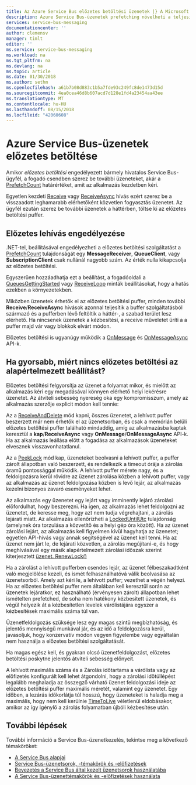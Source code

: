 ```yaml
---
title: Az Azure Service Bus előzetes betöltési üzenetek |} A Microsoft Docs
description: Azure Service Bus-üzenetek prefetching növelheti a teljesítményt.
services: service-bus-messaging
documentationcenter: ''
author: clemensv
manager: timlt
editor: ''
ms.service: service-bus-messaging
ms.workload: na
ms.tgt_pltfrm: na
ms.devlang: na
ms.topic: article
ms.date: 01/30/2018
ms.author: sethm
ms.openlocfilehash: a61b7b08d883c1b5a7fde93c249fc8de1473d15d
ms.sourcegitcommit: 4ea0cea46d8b607acd7d128e1fd4a23454aa43ee
ms.translationtype: MT
ms.contentlocale: hu-HU
ms.lasthandoff: 08/15/2018
ms.locfileid: "42060608"
---
```

# <a name="prefetch-azure-service-bus-messages"></a>Azure Service Bus-üzenetek előzetes betöltése

Amikor *előzetes betöltési* engedélyezett bármely hivatalos Service Bus-ügyfél, a fogadó csendben szerez be további üzeneteket, akár a [PrefetchCount](/dotnet/api/microsoft.azure.servicebus.queueclient.prefetchcount#Microsoft_Azure_ServiceBus_QueueClient_PrefetchCount) határértéket, amit az alkalmazás kezdetben kéri.

Egyetlen kezdeti [Receive](/dotnet/api/microsoft.servicebus.messaging.queueclient.receive) vagy [ReceiveAsync](/dotnet/api/microsoft.azure.servicebus.core.messagereceiver.receiveasync) hívás ezért szerez be a visszaadott leghamarabb elérhetőként közvetlen fogyasztás üzenetet. Az ügyfél ezután szerez be további üzenetek a háttérben, töltse ki az előzetes betöltési puffer.

## <a name="enable-prefetch"></a>Előzetes lehívás engedélyezése

.NET-tel, beállításával engedélyezheti a előzetes betöltési szolgáltatást a [PrefetchCount](/dotnet/api/microsoft.azure.servicebus.queueclient.prefetchcount#Microsoft_Azure_ServiceBus_QueueClient_PrefetchCount) tulajdonságát egy **MessageReceiver**, **QueueClient**, vagy **SubscriptionClient**  csak nullánál nagyobb szám. Az érték nulla kikapcsolja az előzetes betöltési.

Egyszerűen hozzáadhatja ezt a beállítást, a fogadóoldali a [QueuesGettingStarted](https://github.com/Azure/azure-service-bus/tree/master/samples/DotNet/Microsoft.ServiceBus.Messaging/QueuesGettingStarted) vagy [ReceiveLoop](https://github.com/Azure/azure-service-bus/tree/master/samples/DotNet/Microsoft.ServiceBus.Messaging/ReceiveLoop) minták beállításokat, hogy a hatás ezekben a környezetekben.

Miközben üzenetek érhetők el az előzetes betöltési puffer, minden további **Receive**/**ReceiveAsync** hívások azonnal teljesítik a buffer szolgáltatásból származó és a pufferben lévő feltöltik a háttér-, a szabad terület lesz elérhető. Ha nincsenek üzenetek a kézbesítési, a receive műveletet üríti a a puffer majd vár vagy blokkok elvárt módon.

Előzetes betöltési is ugyanúgy működik a [OnMessage](/dotnet/api/microsoft.servicebus.messaging.queueclient.onmessage) és [OnMessageAsync](/dotnet/api/microsoft.servicebus.messaging.queueclient.onmessageasync) API-k.

## <a name="if-it-is-faster-why-is-prefetch-not-the-default-option"></a>Ha gyorsabb, miért nincs előzetes betöltési az alapértelmezett beállítást?

Előzetes betöltési felgyorsítja az üzenet a folyamat mikor, és mielőtt az alkalmazás kéri egy megadásával könnyen elérhető helyi lekérésre üzenetet. Az átviteli sebesség nyereség oka egy kompromisszum, amely az alkalmazás szerzője explicit módon kell tennie:

Az a [ReceiveAndDelete](/dotnet/api/microsoft.servicebus.messaging.receivemode) mód kapni, összes üzenetet, a lehívott puffer beszerzett már nem érhetők el az üzenetsorban, és csak a memórián belüli előzetes betöltési puffer található mindaddig, amíg az alkalmazásba kaptak keresztül a **kap**/**ReceiveAsync** vagy **OnMessage**/**OnMessageAsync** API-k. Ha az alkalmazás leállása előtt a fogadása az alkalmazások üzeneteket elvesznek visszavonhatatlanul.

Az a [PeekLock](/dotnet/api/microsoft.servicebus.messaging.receivemode#Microsoft_ServiceBus_Messaging_ReceiveMode_PeekLock) mód kap, üzeneteket beolvasni a lehívott puffer, a puffer zárolt állapotban való beszerzett, és rendelkezik a timeout órája a zárolás óramű pontossággal működik. A lehívott puffer mérete nagy, és a feldolgozásra kerül rövidre az üzenet zárolása közben a lehívott puffer, vagy az alkalmazás az üzenet feldolgozása közben is levő lejár, az alkalmazás kezelni bizonyos zavaró eseményeket lehet.

Az alkalmazás egy üzenetet egy lejárt vagy imminently lejáró zárolási előfordulhat, hogy beszerezni. Ha igen, az alkalmazás lehet feldolgozni az üzenetet, de keresse meg, hogy azt nem tudja végrehajtani, a zárolás lejárati miatt. Az alkalmazás ellenőrizheti a [LockedUntilUtc](/dotnet/api/microsoft.azure.servicebus.core.messagereceiver.lockeduntilutc#Microsoft_Azure_ServiceBus_Core_MessageReceiver_LockedUntilUtc) tulajdonság (amelynek óra torzulása a közvetítő és a helyi gép óra között). Ha az üzenet zárolási lejárt, az alkalmazás kell figyelmen kívül hagyhatja az üzenetet; egyetlen API-hívás vagy annak segítségével az üzenet kell tenni. Ha az üzenet nem járt le, de lejárati közvetlen, a zárolás megújítani-e, és hogy meghívásával egy másik alapértelmezett zárolási időszak szerint kiterjesztett [üzenet. RenewLock()](/dotnet/api/microsoft.azure.servicebus.core.messagereceiver.renewlockasync#Microsoft_Azure_ServiceBus_Core_MessageReceiver_RenewLockAsync_System_String_)

Ha a zárolást a lehívott pufferben csendes lejár, az üzenet félbeszakadtként való megjelölése kezeli, és ismét felhasználhatóvá válik beolvasása az üzenetsorból. Amely azt kéri le, a lehívott puffer; vezethet a végén helyezi. Ha az előzetes betöltési puffer nem általában kell keresztül során az üzenetek lejáratkor, ez használható (érvényesen zárolt) állapotban lehet ismételten prefetched, de soha nem hatékony kézbesített üzenetek, és végül helyezik át a kézbesítetlen levelek várólistájára egyszer a kézbesítések maximális száma túl van.

Üzenetfeldolgozás szüksége lesz egy magas szintű megbízhatóság, és jelentős mennyiségű munkával jár, és az idő a feldolgozásra kerül, javasoljuk, hogy konzervatív módon vegyen figyelembe vagy egyáltalán nem használja a előzetes betöltési szolgáltatását.

Ha magas egész kell, és gyakran olcsó üzenetfeldolgozást, előzetes betöltési poskytne jelentős átviteli sebesség előnyeit.

A lehívott maximális száma és a Zárolás időtartama a várólista vagy az előfizetés konfigurált kell lehet átgondolni, hogy a zárolási időtúllépést legalább meghaladja az összegző várható üzenet feldolgozási ideje az előzetes betöltési puffer maximális méretét, valamint egy üzenetet. Egy időben, a lezárás időkorlátja túl hosszú, hogy üzeneteket is haladja meg a maximális, hogy nem kell kerülnie [TimeToLive](/dotnet/api/microsoft.azure.servicebus.message.timetolive#Microsoft_Azure_ServiceBus_Message_TimeToLive) véletlenül eldobásakor, amikor az így igénylő a zárolás folyamatban újbóli kézbesítése után.

## <a name="next-steps"></a>További lépések

További információ a Service Bus-üzenetkezelés, tekintse meg a következő témaköröket:

* [A Service Bus alapjai](service-bus-fundamentals-hybrid-solutions.md)
* [Service Bus-üzenetsorok, -témakörök és -előfizetések](service-bus-queues-topics-subscriptions.md)
* [Bevezetés a Service Bus által kezelt üzenetsorok használatába](service-bus-dotnet-get-started-with-queues.md)
* [A Service Bus-üzenettémakörök és -előfizetések használata](service-bus-dotnet-how-to-use-topics-subscriptions.md)
